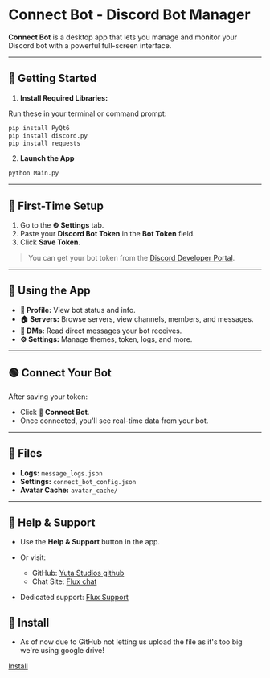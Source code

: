 

# Connect Bot - Discord Bot Manager

**Connect Bot** is a desktop app that lets you manage and monitor your Discord bot with a powerful full-screen interface.

---

## 🚀 Getting Started

1. **Install Required Libraries:**

Run these in your terminal or command prompt:

```bash
pip install PyQt6
pip install discord.py
pip install requests
```

2. **Launch the App**

```bash
python Main.py
```

---

## 🔑 First-Time Setup

1. Go to the **⚙️ Settings** tab.
2. Paste your **Discord Bot Token** in the **Bot Token** field.
3. Click **Save Token**.

> You can get your bot token from the [Discord Developer Portal](https://discord.com/developers/applications).

---

## 🧠 Using the App

* **👤 Profile:** View bot status and info.
* **🏠 Servers:** Browse servers, view channels, members, and messages.
* **💬 DMs:** Read direct messages your bot receives.
* **⚙️ Settings:** Manage themes, token, logs, and more.

---

## 🟢 Connect Your Bot

After saving your token:

* Click **🔗 Connect Bot**.
* Once connected, you'll see real-time data from your bot.

---

## 📁 Files

* **Logs:** `message_logs.json`
* **Settings:** `connect_bot_config.json`
* **Avatar Cache:** `avatar_cache/`

---

## 🙋 Help & Support

* Use the **Help & Support** button in the app.
* Or visit:

  * GitHub: [Yuta Studios github](https://github.com/YutaStudios)
  * Chat Site: [Flux chat](https://fluxtemp.pages.dev)
 * Dedicated support: [Flux Support](https://fluxwiki.pages.dev/)


## 📁 Install

* As of now due to GitHub not letting us upload the file as it's too big we're using google drive!

[Install](https://drive.google.com/drive/folders/1UghM_XDveN9RcAwmrf_AOnWlPt9CFDH6?usp=sharing)
